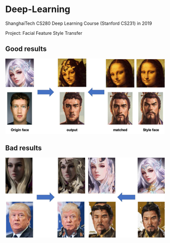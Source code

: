 # Deep-Learning
ShanghaiTech CS280 Deep Learning Course (Stanford CS231) in 2019

Project: Facial Feature Style Transfer

## Good results
<img src="https://raw.githubusercontent.com/ChengruiZhang/Deep-Learning/main/img/good_results.jpg">

## Bad results
<img src="https://raw.githubusercontent.com/ChengruiZhang/Deep-Learning/main/img/bad_results.jpg">

